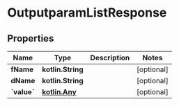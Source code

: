 
# OutputparamListResponse

## Properties
Name | Type | Description | Notes
------------ | ------------- | ------------- | -------------
**fName** | **kotlin.String** |  |  [optional]
**dName** | **kotlin.String** |  |  [optional]
**&#x60;value&#x60;** | [**kotlin.Any**](.md) |  |  [optional]



